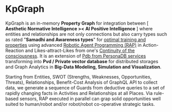 # KpGraph

KpGraph is an in-memory <b>Property Graph</b> for integration between [ <b>Aesthetic Normative Intelligence &gt;&lt; AI Positive Intelligence</b> ] where entities and relationships are not only connections but also carry types such as rated "<b>Samadhi and Awareness types</b>" for <a href="https://www.youtube.com/watch?v=9o8wqs-LdDk" target="_blank">optimal training and properties</a> using advanced <a href="https://citeseerx.ist.psu.edu/viewdoc/download?doi=10.1.1.694.1866&rep=rep1&type=pdf" target="_blank">Robotic Agent Programming (RAP)</a> in Action-Reaction and Likes-attract-Likes from one's <a href="https://www.youtube.com/watch?v=_zVVaV4bfqo" target="_blank">Continuity of the consciousness</a>. It is an extension of <a href="https://github.com/khaiphong/personadb/" target="_blank">Pdb from PersonaDB services</a> transforming into <b>Pvd / Private vector database</b> for distributed storages and Graph Analytics in <b>Big-Data Modeling, Simulation and Visualization</b>.

Starting from Entities, SWOT (Strengths, Weaknesses, Opportunities, Threats), Relationships, Benefit-Cost Analysis of GraphQL API to collect data, we generate a sequence of Guards from deductive queries to a set of rapidly changing facts in Activities and Relationships at all Places. Via rule-based sensors, RAP executed in parallel can grap solid opportunities well suited to human/robot and/or robot/robot co-operative strategic tasks.
